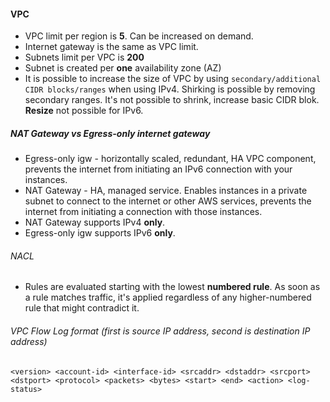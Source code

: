 #### VPC 
* VPC limit per region is **5**. Can be increased on demand.
* Internet gateway is the same as VPC limit.
* Subnets limit per VPC is **200**
* Subnet is created per **one** availability zone (AZ)
* It is possible to increase the size of VPC by using `secondary/additional CIDR blocks/ranges` when using IPv4. Shirking is possible by removing secondary ranges. It's not possible to shrink, increase basic CIDR blok. **Resize** not possible for IPv6.

##### NAT Gateway vs Egress-only internet gateway
* Egress-only igw - horizontally scaled, redundant, HA VPC component, prevents the internet from initiating an IPv6 connection with your instances.
* NAT Gateway - HA, managed service. Enables instances in a private subnet to connect to the internet or other AWS services, prevents the internet from initiating a connection with those instances.
* NAT Gateway supports IPv4 __only__.
* Egress-only igw supports IPv6 __only__.


###### NACL
* Rules are evaluated starting with the lowest **numbered rule**. As soon as a rule matches traffic, it's applied regardless of any higher-numbered rule that might contradict it.

###### VPC Flow Log format (first is source IP address, second is destination IP address)
```
<version> <account-id> <interface-id> <srcaddr> <dstaddr> <srcport> <dstport> <protocol> <packets> <bytes> <start> <end> <action> <log-status>
```
